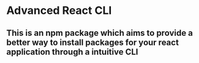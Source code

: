 # Advanced React CLI

## This is an npm package which aims to provide a better way to install packages for your react application through a intuitive CLI
